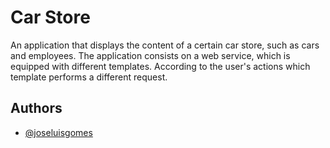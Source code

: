 
# Car Store

An application that displays the content of a certain car store, such as cars and employees. The application consists on a web service, which is equipped with different templates. According to the user's actions which template performs a different request.

## Authors

- [@joseluisgomes](https://www.github.com/joseluisgomes)
